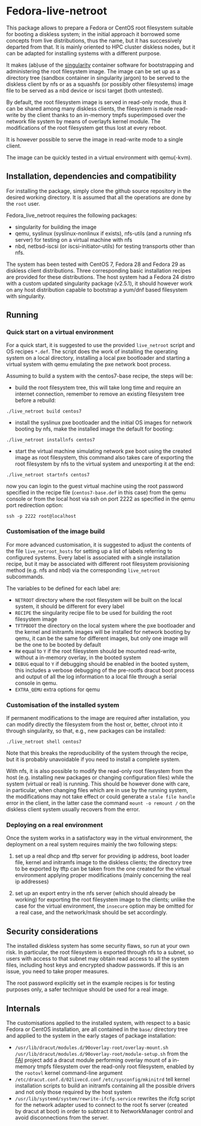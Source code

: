 # Fedora-live-netroot

This package allows to prepare a Fedora or CentOS root filesystem
suitable for booting a diskless system; in the initial approach it
borrowed some concepts from live distributions, thus the name, but it
has successively departed from that. It is mainly oriented to HPC
cluster diskless nodes, but it can be adapted for installing systems
with a different purpose.

It makes (ab)use of the [singularity](https://www.sylabs.io/)
container software for bootstrapping and administering the root
filesystem image. The image can be set up as a directory tree (sandbox
container in singularity jargon) to be served to the diskless client
by nfs or as a squashfs (or possibly other filesystems) image file to
be served as a nbd device or iscsi target (both untested).

By default, the root filesystem image is served in read-only mode,
thus it can be shared among many diskless clients, the filesystem is
made read-write by the client thanks to an in-memory tmpfs
superimposed over the network file system by means of overlayfs kernel
module. The modifications of the root filesystem get thus lost at
every reboot.

It is however possible to serve the image in read-write mode to a
single client.

The image can be quickly tested in a virtual environment with
qemu(-kvm).

## Installation, dependencies and compatibility

For installing the package, simply clone the github source repository
in the desired working directory. It is assumed that all the
operations are done by the `root` user.

Fedora_live_netroot requires the following packages:

 * singularity for building the image
 * qemu, syslinux (syslinux-nonlinux if exists), nfs-utils (and a
   running nfs server) for testing on a virtual machine with nfs
 * nbd, netbsd-iscsi (or iscsi-initiator-utils) for testing transports
   other than nfs.

The system has been tested with CentOS 7, Fedora 28 and Fedora 29 as
diskless client distributions. Three corresponding basic installation
recipes are provided for these distributions. The host system had a
Fedora 24 distro with a custom updated singularity package (v2.5.1),
it should however work on any host distribution capable to bootstrap a
yum/dnf based filesystem with singularity.

## Running

### Quick start on a virtual environment

For a quick start, it is suggested to use the provided `live_netroot`
script and OS recipes `*.def`. The script does the work of installing
the operating system on a local directory, installing a local pxe
bootloader and starting a virtual system with qemu emulating the pxe
network boot process.

Assuming to build a system with the centos7-base recipe, the steps
will be:

 * build the root filesystem tree, this will take long time and
   require an internet connection, remember to remove an existing
   filesystem tree before a rebuild:
 
```
./live_netroot build centos7
```

 * install the syslinux pxe bootloader and the initial OS images for
   network booting by nfs, make the installed image the default for
   booting:

```
./live_netroot installnfs centos7
```

 * start the virtual machine simulating network pxe boot using the
   created image as root filesystem, this command also takes care of
   exporting the root filesystem by nfs to the virtual system and
   unexporting it at the end:

```
./live_netroot startnfs centos7
```

now you can login to the guest virtual machine using the root password
specified in the recipe file (`centos7-base.def` in this case) from
the qemu console or from the local host via ssh on port 2222 as
specified in the qemu port redirection option:

```
ssh -p 2222 root@localhost
```

### Customisation of the image build

For more advanced customisation, it is suggested to adjust the
contents of the file `live_netroot_hosts` for setting up a list of
labels referring to configured systems. Every label is associated with
a single installation recipe, but it may be associated with different
root filesystem provisioning method (e.g. nfs and nbd) via the
corresponding `live_netroot` subcommands.

The variables to be defined for each label are:
 * `NETROOT` directory where the root filesystem will be built on the
   local system, it should be different for every label
 * `RECIPE` the singularity recipe file to be used for building the
   root filesystem image
 * `TFTPBOOT` the directory on the local system where the pxe
   bootloader and the kernel and initramfs images will be installed
   for network booting by qemu, it can be the same for different
   images, but only one image will be the one to be booted by default
 * `RW` equal to `Y` if the root filesystem should be mounted
   read-write, without a in-memory overlay, in the booted system
 * `DEBUG` equal to `Y` if debugging should be enabled in the booted
   system, this includes a verbose debugging of the pre-rootfs dracut
   boot process and output of all the log information to a local file
   through a serial console in qemu.
 * `EXTRA_QEMU` extra options for qemu

### Customisation of the installed system

If permanent modifications to the image are required after
installation, you can modify directly the filesystem from the host or,
better, chroot into it through singularity, so that, e.g., new
packages can be installed:

```
./live_netroot shell centos7
```

Note that this breaks the reproducibility of the system through the
recipe, but it is probably unavoidable if you need to install a
complete system.

With nfs, it is also possible to modify the read-only root filesystem
from the host (e.g. installing new packages or changing configuration
files) while the system (virtual or real) is running. This should be
however done with care, in particular, when changing files which are
in use by the running system, the modifications may not take effect or
could generate a `stale file handle` error in the client, in the
latter case the command `mount -o remount /` on the diskless client
system usually recovers from the error.


### Deploying on a real environment

Once the system works in a satisfactory way in the virtual
environment, the deployment on a real system requires mainly the two
following steps:

 1. set up a real dhcp and tftp server for providing ip address, boot
    loader file, kernel and initramfs image to the diskless clients;
    the directory tree to be exported by tftp can be taken from the
    one created for the virtual environment applying proper
    modifications (mainly concerning the real ip addresses)

 2. set up an export entry in the nfs server (which should already be
    working) for exporting the root filesystem image to the clients;
    unlike the case for the virtual environment, the `insecure` option
    may be omitted for a real case, and the network/mask should be set
    accordingly.


## Security considerations

The installed diskless system has some security flaws, so run at your
own risk. In particular, the root filesystem is exported through nfs
to a subnet, so users with access to that subnet may obtain read
access to all the system files, including host keys and encrypted
shadow passwords. If this is an issue, you need to take proper
measures.

The root password explicitly set in the example recipes is for testing
purposes only, a safer technique should be used for a real image.

## Internals

The customisations applied to the installed system, with respect to a
basic Fedora or CentOS installation, are all contained in the `base/`
directory tree and applied to the system in the early stages of
package installation:

 * `/usr/lib/dracut/modules.d/90overlay-root/overlay-mount.sh`
   `/usr/lib/dracut/modules.d/90overlay-root/module-setup.sh` from the
   [FAI](https://fai-project.org/) project add a dracut module
   performing overlay mount of a in-memory tmpfs filesystem over the
   read-only root filesystem, enabled by the `rootovl` kernel
   command-line argument
 * `/etc/dracut.conf.d/02livecd.conf` `/etc/sysconfig/mkinitrd` tell
   kernel installation scripts to build an initramfs containing all
   the possible drivers and not only those required by the host system
 * `/usr/lib/systemd/system/rewrite-ifcfg.service` rewrites the ifcfg
   script for the network adapter used to connect to the root fs
   server (created by dracut at boot) in order to subtract it to
   NetworkManager control and avoid disconnections from the server.


